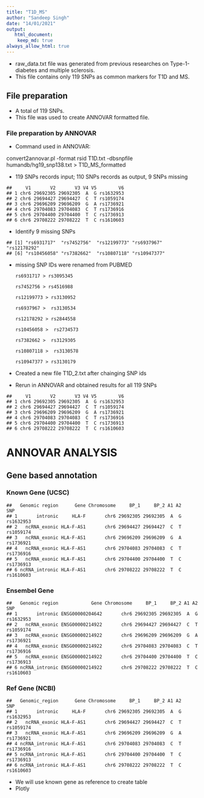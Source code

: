 ```yaml
---
title: "T1D_MS"
author: "Sandeep Singh"
date: "14/01/2021"
output: 
   html_document:
    keep_md: true
always_allow_html: true
---
```






* raw_data.txt file was generated from previous researches on Type-1-diabetes and multiple sclerosis.  
* This file contains only 119 SNPs as common markers for T1D and MS. 

## File preparation
<!--html_preserve--><div id="htmlwidget-81e6c2269d9938cebf6d" style="width:100%;height:auto;" class="datatables html-widget"></div>
<script type="application/json" data-for="htmlwidget-81e6c2269d9938cebf6d">{"x":{"filter":"none","caption":"<caption>Table 1: Main file.<\/caption>","data":[["1","2","3","4","5","6","7","8","9","10","11","12","13","14","15","16","17","18","19","20","21","22","23","24","25","26","27","28","29","30","31","32","33","34","35","36","37","38","39","40","41","42","43","44","45","46","47","48","49","50","51","52","53","54","55","56","57","58","59","60","61","62","63","64","65","66","67","68","69","70","71","72","73","74","75","76","77","78","79","80","81","82","83","84","85","86","87","88","89","90","91","92","93","94","95","96","97","98","99","100","101","102","103","104","105","106","107","108","109","110","111","112","113","114","115","116","117","118","119"],["rs1632953","rs1059174","rs1736921","rs1736916","rs1736913","rs1610603","rs1633070","rs1633069","rs1610630","rs1737068","rs1737060","rs2517646","rs2516675","rs3130000","rs3094123","rs6931717","rs2530709","rs2517538","rs4713429","rs9262615","rs2523881","rs2523880","rs2233969","rs1265052","rs2233967","rs3130981","rs3095324","rs3095314","rs3130558","rs3131009","rs3130564","rs2073723","rs2106074","rs9263804","rs3130501","rs3132524","rs3095238","rs7452756","rs12199773","rs9295965","rs3130531","rs3095250","rs3130532","rs6937967","rs3132486","rs6906846","rs7382297","rs2524095","rs2524089","rs2523535","rs2523534","rs2596437","rs12178292","rs5025315","rs5022119","rs2523638","rs3997982","rs2596571","rs2523485","rs2596517","rs2516460","rs3131622","rs2248373","rs2523650","rs2904776","rs2905747","rs9267247","rs3131631","rs10456058","rs2736177","rs2736172","rs760293","rs3130287","rs3131294","rs438475","rs415929","rs3115576","rs9267971","rs3130311","rs910049","rs6907322","rs3129934","rs12528797","rs2076530","rs3806156","rs7756262","rs9268645","rs3129877","rs3135392","rs9268831","rs9268877","rs9275765","rs9275772","rs9461799","rs9469240","rs9275793","rs2227127","rs9276429","rs9276431","rs9276432","rs9276440","rs7768538","rs7453920","rs2051549","rs6902723","rs6903130","rs9296044","rs2857212","rs2621382","rs241427","rs9276825","rs241403","rs3101942","rs1050391","rs11539216","rs17840186","rs7382662","rs10807118","rs10947377"]],"container":"<table class=\"cell-border stripe\">\n  <thead>\n    <tr>\n      <th> <\/th>\n      <th>SNP<\/th>\n    <\/tr>\n  <\/thead>\n<\/table>","options":{"pageLength":2,"autowidth":true,"initComplete":"function(settings, json) {\n$(this.api().table().header()).css({'background-color': '#000000', 'color': '#4c4c4c'});\n}","order":[],"autoWidth":false,"orderClasses":false,"columnDefs":[{"orderable":false,"targets":0}],"lengthMenu":[2,10,25,50,100]}},"evals":["options.initComplete"],"jsHooks":[]}</script><!--/html_preserve-->

* A total of 119 SNPs.
* This file was used to create ANNOVAR formatted file.

### File preparation by ANNOVAR
* Command used in ANNOVAR: 

convert2annovar.pl -format rsid T1D.txt -dbsnpfile humandb/hg19_snp138.txt > T1D_MS_formatted

* 119 SNPs records input; 110 SNPs records as output, 9 SNPs missing


```
##     V1       V2       V3 V4 V5        V6
## 1 chr6 29692305 29692305  A  G rs1632953
## 2 chr6 29694427 29694427  C  T rs1059174
## 3 chr6 29696209 29696209  G  A rs1736921
## 4 chr6 29704083 29704083  C  T rs1736916
## 5 chr6 29704400 29704400  T  C rs1736913
## 6 chr6 29708222 29708222  T  C rs1610603
```

* Identify 9 missing SNPs


```
## [1] "rs6931717"  "rs7452756"  "rs12199773" "rs6937967"  "rs12178292"
## [6] "rs10456058" "rs7382662"  "rs10807118" "rs10947377"
```

* missing SNP IDs were renamed from PUBMED

      rs6931717 > rs3095345
      
      rs7452756 > rs4516988
      
      rs12199773 > rs3130952
      
      rs6937967 >  rs3130534
      
      rs12178292 > rs2844558
      
      rs10456058 >  rs2734573
      
      rs7382662 >  rs3129305
      
      rs10807118 >  rs3130578
      
      rs10947377 > rs3130179
      
* Created a new file T1D_2.txt after chainging SNP ids
* Rerun in ANNOVAR and obtained results for all 119 SNPs 


```
##     V1       V2       V3 V4 V5        V6
## 1 chr6 29692305 29692305  A  G rs1632953
## 2 chr6 29694427 29694427  C  T rs1059174
## 3 chr6 29696209 29696209  G  A rs1736921
## 4 chr6 29704083 29704083  C  T rs1736916
## 5 chr6 29704400 29704400  T  C rs1736913
## 6 chr6 29708222 29708222  T  C rs1610603
```

# ANNOVAR ANALYSIS

## Gene based annotation

### Known Gene (UCSC)

```
##   Genomic region      Gene Chromosome     BP_1     BP_2 A1 A2       SNP
## 1       intronic     HLA-F       chr6 29692305 29692305  A  G rs1632953
## 2   ncRNA_exonic HLA-F-AS1       chr6 29694427 29694427  C  T rs1059174
## 3   ncRNA_exonic HLA-F-AS1       chr6 29696209 29696209  G  A rs1736921
## 4   ncRNA_exonic HLA-F-AS1       chr6 29704083 29704083  C  T rs1736916
## 5   ncRNA_exonic HLA-F-AS1       chr6 29704400 29704400  T  C rs1736913
## 6 ncRNA_intronic HLA-F-AS1       chr6 29708222 29708222  T  C rs1610603
```

### Ensembel Gene

```
##   Genomic region            Gene Chromosome     BP_1     BP_2 A1 A2       SNP
## 1       intronic ENSG00000204642       chr6 29692305 29692305  A  G rs1632953
## 2   ncRNA_exonic ENSG00000214922       chr6 29694427 29694427  C  T rs1059174
## 3   ncRNA_exonic ENSG00000214922       chr6 29696209 29696209  G  A rs1736921
## 4   ncRNA_exonic ENSG00000214922       chr6 29704083 29704083  C  T rs1736916
## 5   ncRNA_exonic ENSG00000214922       chr6 29704400 29704400  T  C rs1736913
## 6 ncRNA_intronic ENSG00000214922       chr6 29708222 29708222  T  C rs1610603
```

### Ref Gene (NCBI)

```
##   Genomic_region      Gene Chromosome     BP_1     BP_2 A1 A2       SNP
## 1       intronic     HLA-F       chr6 29692305 29692305  A  G rs1632953
## 2   ncRNA_exonic HLA-F-AS1       chr6 29694427 29694427  C  T rs1059174
## 3   ncRNA_exonic HLA-F-AS1       chr6 29696209 29696209  G  A rs1736921
## 4 ncRNA_intronic HLA-F-AS1       chr6 29704083 29704083  C  T rs1736916
## 5 ncRNA_intronic HLA-F-AS1       chr6 29704400 29704400  T  C rs1736913
## 6 ncRNA_intronic HLA-F-AS1       chr6 29708222 29708222  T  C rs1610603
```


* We will use known gene as reference to create table
* Plotly
<!--html_preserve--><div id="htmlwidget-77449c675fbc6d1bf723" style="width:672px;height:480px;" class="plotly html-widget"></div>
<script type="application/json" data-for="htmlwidget-77449c675fbc6d1bf723">{"x":{"visdat":{"1dfc4d8b1ead":["function () ","plotlyVisDat"],"1dfc33a8164d":["function () ","data"],"1dfc5ec14da2":["function () ","data"],"1dfc13c02ead":["function () ","data"]},"cur_data":"1dfc13c02ead","attrs":{"1dfc33a8164d":{"alpha_stroke":1,"sizes":[10,100],"spans":[1,20],"values":{},"labels":{},"type":"pie","textinfo":"label+percent","name":"UCSC","domain":{"x":[0,0.4],"y":[0.5,0.9]},"inherit":true},"1dfc5ec14da2":{"alpha_stroke":1,"sizes":[10,100],"spans":[1,20],"values":{},"labels":{},"type":"pie","textinfo":"label+percent","name":"Ensmbel","domain":{"x":[0.6,1],"y":[0.5,0.9]},"inherit":true},"1dfc13c02ead":{"alpha_stroke":1,"sizes":[10,100],"spans":[1,20],"values":{},"labels":{},"type":"pie","textinfo":"label+percent","name":"NCBI","domain":{"x":[0.3,0.7],"y":[0.2,0.6]},"inherit":true}},"layout":{"margin":{"b":40,"l":60,"t":25,"r":10},"title":"Pie Charts showing genomic regions from different databases","showlegend":false,"xaxis":{"showgrid":false,"zeroline":false,"showticklabels":false},"yaxis":{"showgrid":false,"zeroline":false,"showticklabels":false},"hovermode":"closest"},"source":"A","config":{"showSendToCloud":false},"data":[{"values":[1,3,60,38,6,2,7,2],"labels":["downstream","exonic","intergenic","intronic","ncRNA_exonic","ncRNA_intronic","upstream","UTR3"],"type":"pie","textinfo":"label+percent","name":"UCSC","domain":{"x":[0,0.4],"y":[0.5,0.9]},"marker":{"color":"rgba(31,119,180,1)","line":{"color":"rgba(255,255,255,1)"}},"frame":null},{"values":[3,3,51,33,8,7,12,1,1],"labels":["downstream","exonic","intergenic","intronic","ncRNA_exonic","ncRNA_intronic","upstream","UTR3","UTR5"],"type":"pie","textinfo":"label+percent","name":"Ensmbel","domain":{"x":[0.6,1],"y":[0.5,0.9]},"marker":{"color":"rgba(255,127,14,1)","line":{"color":"rgba(255,255,255,1)"}},"frame":null},{"values":[1,3,64,30,4,9,7,1],"labels":["downstream","exonic","intergenic","intronic","ncRNA_exonic","ncRNA_intronic","upstream","UTR5"],"type":"pie","textinfo":"label+percent","name":"NCBI","domain":{"x":[0.3,0.7],"y":[0.2,0.6]},"marker":{"color":"rgba(44,160,44,1)","line":{"color":"rgba(255,255,255,1)"}},"frame":null}],"highlight":{"on":"plotly_click","persistent":false,"dynamic":false,"selectize":false,"opacityDim":0.2,"selected":{"opacity":1},"debounce":0},"shinyEvents":["plotly_hover","plotly_click","plotly_selected","plotly_relayout","plotly_brushed","plotly_brushing","plotly_clickannotation","plotly_doubleclick","plotly_deselect","plotly_afterplot","plotly_sunburstclick"],"base_url":"https://plot.ly"},"evals":[],"jsHooks":[]}</script><!--/html_preserve-->

<!--html_preserve--><div id="htmlwidget-80248183c81445fc695f" style="width:672px;height:480px;" class="plotly html-widget"></div>
<script type="application/json" data-for="htmlwidget-80248183c81445fc695f">{"x":{"visdat":{"1dfc14101e97":["function () ","plotlyVisDat"]},"cur_data":"1dfc14101e97","attrs":{"1dfc14101e97":{"labels":{},"values":{},"alpha_stroke":1,"sizes":[10,100],"spans":[1,20],"type":"pie","hole":0.2,"textinfo":"label+percent","showlegend":false,"inherit":true}},"layout":{"margin":{"b":40,"l":60,"t":25,"r":10},"hovermode":"closest","showlegend":true},"source":"A","config":{"showSendToCloud":false},"data":[{"labels":["downstream","exonic","intergenic","intronic","ncRNA_exonic","ncRNA_intronic","upstream","UTR5"],"values":[1,3,64,30,4,9,7,1],"type":"pie","hole":0.2,"textinfo":"label+percent","showlegend":false,"marker":{"color":"rgba(31,119,180,1)","line":{"color":"rgba(255,255,255,1)"}},"frame":null}],"highlight":{"on":"plotly_click","persistent":false,"dynamic":false,"selectize":false,"opacityDim":0.2,"selected":{"opacity":1},"debounce":0},"shinyEvents":["plotly_hover","plotly_click","plotly_selected","plotly_relayout","plotly_brushed","plotly_brushing","plotly_clickannotation","plotly_doubleclick","plotly_deselect","plotly_afterplot","plotly_sunburstclick"],"base_url":"https://plot.ly"},"evals":[],"jsHooks":[]}</script><!--/html_preserve-->
